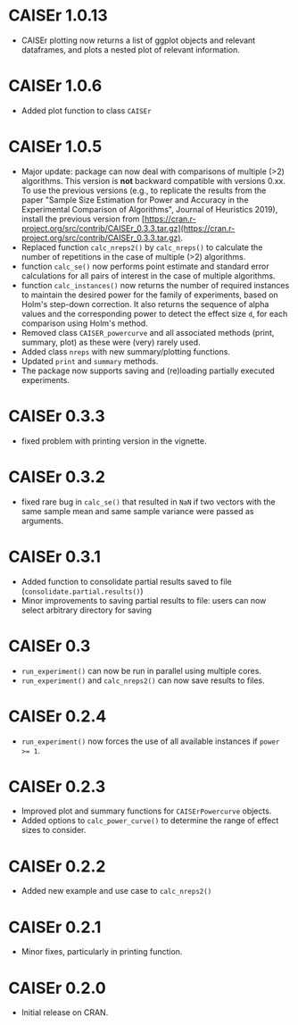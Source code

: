 # CAISEr 1.0.13
* CAISEr plotting now returns a list of ggplot objects and relevant dataframes, and plots a nested plot of relevant information.

# CAISEr 1.0.6
* Added plot function to class `CAISEr`

# CAISEr 1.0.5
* Major update: package can now deal with comparisons of multiple (>2) algorithms. 
This version is **not** backward compatible with versions 0.xx. To use the previous versions (e.g., to replicate the results from the paper "Sample Size Estimation 
for Power and Accuracy in the Experimental Comparison of Algorithms", Journal of 
Heuristics 2019), install the previous version from 
[https://cran.r-project.org/src/contrib/CAISEr_0.3.3.tar.gz](https://cran.r-project.org/src/contrib/CAISEr_0.3.3.tar.gz).
* Replaced function `calc_nreps2()` by `calc_nreps()` to calculate the number of
repetitions in the case of multiple (>2) algorithms. 
* function `calc_se()` now performs point estimate and standard error 
calculations for all pairs of interest in the case of multiple algorithms.
* function `calc_instances()` now returns the number of required instances to
maintain the desired power for the family of experiments, based on Holm's 
step-down correction. It also returns the sequence of alpha values and the 
corresponding power to detect the effect size `d`, for each comparison using 
Holm's method.
* Removed class `CAISER_powercurve` and all associated methods (print, summary, 
plot) as these were (very) rarely used.
* Added class `nreps` with new summary/plotting functions.
* Updated `print` and `summary` methods.
* The package now supports saving and (re)loading partially executed experiments.
 
# CAISEr 0.3.3
* fixed problem with printing version in the vignette.

# CAISEr 0.3.2
* fixed rare bug in `calc_se()` that resulted in `NaN` if two vectors with the 
same sample mean and same sample variance were passed as arguments.

# CAISEr 0.3.1
* Added function to consolidate partial results saved to file (`consolidate.partial.results()`)
* Minor improvements to saving partial results to file: users can now select arbitrary directory for saving

# CAISEr 0.3
* `run_experiment()` can now be run in parallel using multiple cores.
* `run_experiment()` and `calc_nreps2()` can now save results to files.

# CAISEr 0.2.4
* `run_experiment()` now forces the use of all available instances if `power >= 1`.

# CAISEr 0.2.3
* Improved plot and summary functions for `CAISErPowercurve` objects.
* Added options to `calc_power_curve()` to determine the range of effect sizes to consider.

# CAISEr 0.2.2
* Added new example and use case to `calc_nreps2()`

# CAISEr 0.2.1
* Minor fixes, particularly in printing function.

# CAISEr 0.2.0
* Initial release on CRAN.
